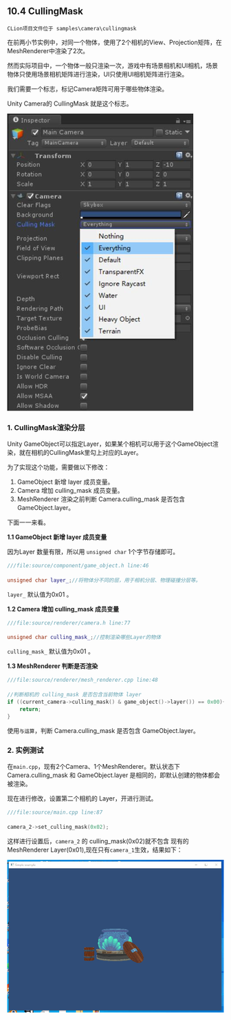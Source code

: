 ## 10.4 CullingMask

    CLion项目文件位于 samples\camera\cullingmask

在前两小节实例中，对同一个物体，使用了2个相机的View、Projection矩阵，在MeshRenderer中渲染了2次。

然而实际项目中，一个物体一般只渲染一次，游戏中有场景相机和UI相机，场景物体只使用场景相机矩阵进行渲染，UI只使用UI相机矩阵进行渲染。

我们需要一个标志，标记Camera矩阵可用于哪些物体渲染。

Unity Camera的 CullingMask 就是这个标志。

![](../../imgs/camera/cullingmask/unity_camera_cullingmask.jpg)

### 1. CullingMask渲染分层

Unity GameObject可以指定Layer，如果某个相机可以用于这个GameObject渲染，就在相机的CullingMask里勾上对应的Layer。

为了实现这个功能，需要做以下修改：

1. GameObject 新增 layer 成员变量。
2. Camera 增加 culling_mask 成员变量。
3. MeshRenderer 渲染之前判断 Camera.culling_mask 是否包含 GameObject.layer。

下面一一来看。

<b>1.1 GameObject 新增 layer 成员变量</b>

因为Layer 数量有限，所以用 `unsigned char` 1个字节存储即可。

```c++
///file:source/component/game_object.h line:46

unsigned char layer_;//将物体分不同的层，用于相机分层、物理碰撞分层等。
```

`layer_` 默认值为0x01 。

<b>1.2 Camera 增加 culling_mask 成员变量</b>

```c++
///file:source/renderer/camera.h line:77

unsigned char culling_mask_;//控制渲染哪些Layer的物体
```

`culling_mask_` 默认值为0x01 。

<b>1.3 MeshRenderer 判断是否渲染</b>

```c++
///file:source/renderer/mesh_renderer.cpp line:48

//判断相机的 culling_mask 是否包含当前物体 layer
if ((current_camera->culling_mask() & game_object()->layer()) == 0x00){
    return;
}
```

使用`与运算`，判断 Camera.culling_mask 是否包含 GameObject.layer。

### 2. 实例测试

在`main.cpp`，现有2个Camera、1个MeshRenderer。默认状态下Camera.culling_mask 和 GameObject.layer 是相同的，即默认创建的物体都会被渲染。

现在进行修改，设置第二个相机的 Layer，开进行测试。

```c++
///file:source/main.cpp line:87

camera_2->set_culling_mask(0x02);
```

这样进行设置后，`camera_2` 的 culling_mask(0x02)就不包含 现有的MeshRenderer Layer(0x01),现在只有`camera_1`生效，结果如下：

![](../../imgs/camera/cullingmask/only_camera1_renderer.gif)
